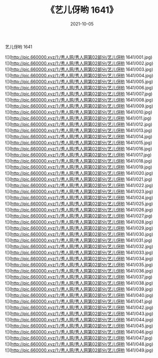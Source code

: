 ﻿---
layout: post
title:  《艺儿伢哟 1641》
date:   2021-10-05
img: http://pic.660000.xyz/1:/秀人网/秀人网第02部分/艺儿伢哟 1641/000.jpg
categories: [美女, 清纯, 唯美]
---

艺儿伢哟 1641

  ![](http://pic.660000.xyz/1:/秀人网/秀人网第02部分/艺儿伢哟 1641/001.jpg) <br> ![](http://pic.660000.xyz/1:/秀人网/秀人网第02部分/艺儿伢哟 1641/002.jpg) <br> ![](http://pic.660000.xyz/1:/秀人网/秀人网第02部分/艺儿伢哟 1641/003.jpg) <br> ![](http://pic.660000.xyz/1:/秀人网/秀人网第02部分/艺儿伢哟 1641/004.jpg) <br> ![](http://pic.660000.xyz/1:/秀人网/秀人网第02部分/艺儿伢哟 1641/005.jpg) <br> ![](http://pic.660000.xyz/1:/秀人网/秀人网第02部分/艺儿伢哟 1641/006.jpg) <br> ![](http://pic.660000.xyz/1:/秀人网/秀人网第02部分/艺儿伢哟 1641/007.jpg) <br> ![](http://pic.660000.xyz/1:/秀人网/秀人网第02部分/艺儿伢哟 1641/008.jpg) <br> ![](http://pic.660000.xyz/1:/秀人网/秀人网第02部分/艺儿伢哟 1641/009.jpg) <br> ![](http://pic.660000.xyz/1:/秀人网/秀人网第02部分/艺儿伢哟 1641/010.jpg) <br> ![](http://pic.660000.xyz/1:/秀人网/秀人网第02部分/艺儿伢哟 1641/011.jpg) <br> ![](http://pic.660000.xyz/1:/秀人网/秀人网第02部分/艺儿伢哟 1641/012.jpg) <br> ![](http://pic.660000.xyz/1:/秀人网/秀人网第02部分/艺儿伢哟 1641/013.jpg) <br> ![](http://pic.660000.xyz/1:/秀人网/秀人网第02部分/艺儿伢哟 1641/014.jpg) <br> ![](http://pic.660000.xyz/1:/秀人网/秀人网第02部分/艺儿伢哟 1641/015.jpg) <br> ![](http://pic.660000.xyz/1:/秀人网/秀人网第02部分/艺儿伢哟 1641/016.jpg) <br> ![](http://pic.660000.xyz/1:/秀人网/秀人网第02部分/艺儿伢哟 1641/017.jpg) <br> ![](http://pic.660000.xyz/1:/秀人网/秀人网第02部分/艺儿伢哟 1641/018.jpg) <br> ![](http://pic.660000.xyz/1:/秀人网/秀人网第02部分/艺儿伢哟 1641/019.jpg) <br> ![](http://pic.660000.xyz/1:/秀人网/秀人网第02部分/艺儿伢哟 1641/020.jpg) <br> ![](http://pic.660000.xyz/1:/秀人网/秀人网第02部分/艺儿伢哟 1641/021.jpg) <br> ![](http://pic.660000.xyz/1:/秀人网/秀人网第02部分/艺儿伢哟 1641/022.jpg) <br> ![](http://pic.660000.xyz/1:/秀人网/秀人网第02部分/艺儿伢哟 1641/023.jpg) <br> ![](http://pic.660000.xyz/1:/秀人网/秀人网第02部分/艺儿伢哟 1641/024.jpg) <br> ![](http://pic.660000.xyz/1:/秀人网/秀人网第02部分/艺儿伢哟 1641/025.jpg) <br> ![](http://pic.660000.xyz/1:/秀人网/秀人网第02部分/艺儿伢哟 1641/026.jpg) <br> ![](http://pic.660000.xyz/1:/秀人网/秀人网第02部分/艺儿伢哟 1641/027.jpg) <br> ![](http://pic.660000.xyz/1:/秀人网/秀人网第02部分/艺儿伢哟 1641/028.jpg) <br> ![](http://pic.660000.xyz/1:/秀人网/秀人网第02部分/艺儿伢哟 1641/029.jpg) <br> ![](http://pic.660000.xyz/1:/秀人网/秀人网第02部分/艺儿伢哟 1641/030.jpg) <br> ![](http://pic.660000.xyz/1:/秀人网/秀人网第02部分/艺儿伢哟 1641/031.jpg) <br> ![](http://pic.660000.xyz/1:/秀人网/秀人网第02部分/艺儿伢哟 1641/032.jpg) <br> ![](http://pic.660000.xyz/1:/秀人网/秀人网第02部分/艺儿伢哟 1641/033.jpg) <br> ![](http://pic.660000.xyz/1:/秀人网/秀人网第02部分/艺儿伢哟 1641/034.jpg) <br> ![](http://pic.660000.xyz/1:/秀人网/秀人网第02部分/艺儿伢哟 1641/035.jpg) <br> ![](http://pic.660000.xyz/1:/秀人网/秀人网第02部分/艺儿伢哟 1641/036.jpg) <br> ![](http://pic.660000.xyz/1:/秀人网/秀人网第02部分/艺儿伢哟 1641/037.jpg) <br> ![](http://pic.660000.xyz/1:/秀人网/秀人网第02部分/艺儿伢哟 1641/038.jpg) <br> ![](http://pic.660000.xyz/1:/秀人网/秀人网第02部分/艺儿伢哟 1641/039.jpg) <br> ![](http://pic.660000.xyz/1:/秀人网/秀人网第02部分/艺儿伢哟 1641/040.jpg) <br> ![](http://pic.660000.xyz/1:/秀人网/秀人网第02部分/艺儿伢哟 1641/041.jpg) <br> ![](http://pic.660000.xyz/1:/秀人网/秀人网第02部分/艺儿伢哟 1641/042.jpg) <br> ![](http://pic.660000.xyz/1:/秀人网/秀人网第02部分/艺儿伢哟 1641/043.jpg) <br> ![](http://pic.660000.xyz/1:/秀人网/秀人网第02部分/艺儿伢哟 1641/044.jpg) <br> ![](http://pic.660000.xyz/1:/秀人网/秀人网第02部分/艺儿伢哟 1641/045.jpg) <br> ![](http://pic.660000.xyz/1:/秀人网/秀人网第02部分/艺儿伢哟 1641/046.jpg) <br> ![](http://pic.660000.xyz/1:/秀人网/秀人网第02部分/艺儿伢哟 1641/047.jpg) <br> ![](http://pic.660000.xyz/1:/秀人网/秀人网第02部分/艺儿伢哟 1641/048.jpg) <br> ![](http://pic.660000.xyz/1:/秀人网/秀人网第02部分/艺儿伢哟 1641/049.jpg) <br>